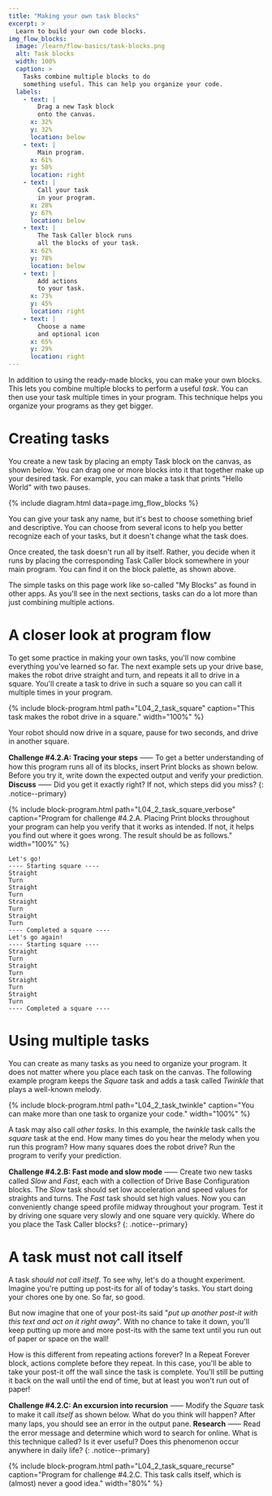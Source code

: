 ```yaml
---
title: "Making your own task blocks"
excerpt: >
  Learn to build your own code blocks.
img_flow_blocks:
  image: /learn/flow-basics/task-blocks.png
  alt: Task blocks
  width: 100%
  caption: >
    Tasks combine multiple blocks to do
    something useful. This can help you organize your code.
  labels:
    - text: |
        Drag a new Task block
        onto the canvas.
      x: 32%
      y: 32%
      location: below
    - text: |
        Main program.
      x: 61%
      y: 58%
      location: right
    - text: |
        Call your task
        in your program.
      x: 28%
      y: 67%
      location: below
    - text: |
        The Task Caller block runs
        all the blocks of your task.
      x: 62%
      y: 78%
      location: below
    - text: |
        Add actions 
        to your task.
      x: 73%
      y: 45%
      location: right
    - text: |
        Choose a name
        and optional icon
      x: 65%
      y: 29%
      location: right
---
```


In addition to using the ready-made blocks, you can make your own blocks. This
lets you combine multiple blocks to perform a useful _task_. You can then use
your task multiple times in your program.
This technique helps you organize your programs as they get bigger.

# Creating tasks

You create a new task by placing an empty Task block on the canvas, as shown
below. You can drag one or more blocks into it that together make up your
desired task. For example, you can make a task that prints "Hello World" with
two pauses.

{% include diagram.html data=page.img_flow_blocks %}

You can give your task any name, but it's best to choose something brief and
descriptive. You can choose from several icons to help you better recognize
each of your tasks, but it doesn't change what the task does.

Once created, the task doesn't run all by itself. Rather, you decide when it
runs by placing the corresponding Task Caller block somewhere in your main
program. You can find it on the block palette, as shown above.

The simple tasks on this page work like so-called "My Blocks" as found in other
apps. As you'll see in the next sections, tasks can do a lot more
than just combining multiple actions.

# A closer look at program flow

To get some practice in making your own tasks, you'll now combine everything
you've learned so far. The next example sets up your drive base, makes the
robot drive straight and turn, and repeats it all to drive in a square. You'll
create a task to drive in such a square so you can call it multiple times in
your program.

{% include block-program.html
path="L04_2_task_square"
caption="This task makes the robot drive in a square."
width="100%"
%}

Your robot should now drive in a square, pause for two seconds, and drive in
another square.

**Challenge #4.2.A: Tracing your steps** ⸺  To get a better understanding of
how this program runs all of its blocks, insert Print blocks as shown below.
Before you try it, write down the expected output and verify your
prediction. **Discuss** ⸺ Did you get it exactly right? If not, which steps did
you miss?
{: .notice--primary}


{% include block-program.html
path="L04_2_task_square_verbose"
caption="Program for challenge #4.2.A. Placing Print blocks throughout your
program can help you verify that it works as intended. If not, it helps you
find out where it goes wrong. The result should be as follows."
width="100%"
%}

```
Let's go!
---- Starting square ----
Straight
Turn
Straight
Turn
Straight
Turn
Straight
Turn
---- Completed a square ----
Let's go again!
---- Starting square ----
Straight
Turn
Straight
Turn
Straight
Turn
Straight
Turn
---- Completed a square ----
```
# Using multiple tasks

You can create as many tasks as you need to organize your program. It does not
matter where you place each task on the canvas. The following example program
keeps the _Square_ task and adds a task called _Twinkle_ that plays a well-known
melody.

{% include block-program.html
path="L04_2_task_twinkle"
caption="You can make more than one task to organize your code."
width="100%"
%}

A task may also call _other tasks_. In this example, the _twinkle_ task calls the
_square_ task at the end. How many times do you hear the melody when you run this
program? How many squares does the robot drive? Run the program to verify your
prediction.

**Challenge #4.2.B: Fast mode and slow mode** ⸺ Create two new tasks called
_Slow_ and _Fast_, each with a collection of Drive Base Configuration blocks.
The _Slow_ task should set low acceleration and speed values for straights and
turns. The _Fast_ task should set high values. Now you can conveniently change
speed profile midway throughout your program. Test it by driving one square
very slowly and one square very quickly. Where do you place the Task Caller
blocks?
{: .notice--primary}

# A task must not call itself

A task _should not call itself_. To see why, let's do a thought experiment.
Imagine you're putting up post-its for all of today's tasks. You start doing
your chores one by one. So far, so good.

But now imagine that one of your post-its said "_put up another post-it with
this text and act on it right away_". With no chance to take it down, you'll
keep putting up more and more post-its with the same text until you run out of
paper or space on the wall!

How is this different from repeating actions forever? In a Repeat Forever block,
actions complete before they repeat. In this case, you'll be able to take your
post-it off the wall since the task is complete. You'll still be putting it
back on the wall until the end of time, but at least you won't run out of
paper!

**Challenge #4.2.C: An excursion into recursion** ⸺ Modify the _Square_ task
to make it call _itself_ as shown below. What do you think will happen? After
many laps, you should see an error in the output pane. **Research** ⸺ Read the error message and determine which word to search for online. What is
this technique called? Is it ever useful? Does this phenomenon occur anywhere in daily life?
{: .notice--primary}


{% include block-program.html
path="L04_2_task_square_recurse"
caption="Program for challenge #4.2.C. This task calls itself, which is
(almost) never a good idea."
width="80%"
%}




